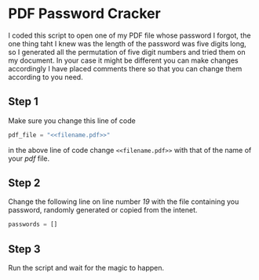 # PDF Password Cracker

I coded this script to open one of my PDF file whose password I forgot, the one thing taht I knew was the length of the password was five digits long, so I generated all the permutation of five digit numbers and tried them on my document. In your case it might be different you can make changes accordingly I have placed comments there so that you can change them according to you need.

## Step 1

Make sure you change this line of code

```python
pdf_file = "<<filename.pdf>>"
```

in the above line of code change `<<filename.pdf>>` with that of the name of your _pdf_ file.

## Step 2

Change the following line on line number _19_ with the file containing you password, randomly generated or copied from the intenet.

```python
passwords = []
```

## Step 3

Run the script and wait for the magic to happen.
